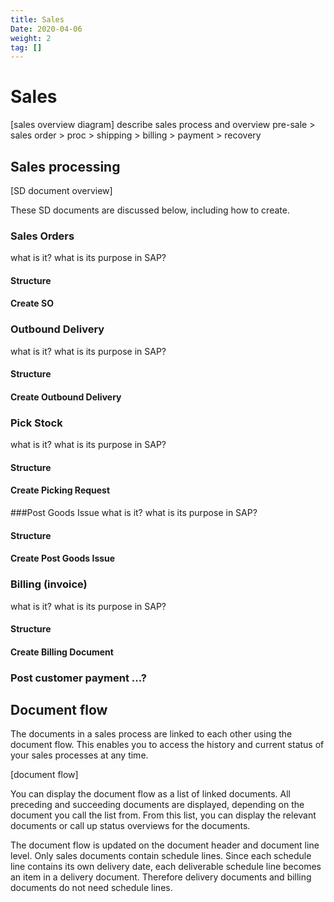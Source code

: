 ```yaml
---
title: Sales
Date: 2020-04-06
weight: 2
tag: []
---
```

# Sales

[sales overview diagram]
describe sales process and overview
pre-sale > sales order > proc > shipping > billing > payment > recovery

## Sales processing

[SD document overview]

These SD documents are discussed below, including how to create.

### Sales Orders
what is it? what is its purpose in SAP?
#### Structure
#### Create SO

### Outbound Delivery
what is it? what is its purpose in SAP?
#### Structure
#### Create Outbound Delivery

### Pick Stock
what is it? what is its purpose in SAP?
#### Structure
#### Create Picking Request

###Post Goods Issue
what is it? what is its purpose in SAP?
#### Structure
#### Create Post Goods Issue

### Billing (invoice)
what is it? what is its purpose in SAP?
#### Structure
#### Create Billing Document

### Post customer payment ...?

## Document flow
The documents in a sales process are linked to each other using the document flow. This enables you to access the history and current status of your sales processes at any time.

[document flow]

You can display the document flow as a list of linked documents. All preceding and succeeding documents are displayed, depending on the document you call the list from. From this list, you can display the relevant documents or call up status overviews for the documents.

The document flow is updated on the document header and document line level. Only sales documents contain schedule lines. Since each schedule line contains its own delivery date, each deliverable schedule line becomes an item in a delivery document. Therefore delivery documents and billing documents do not need schedule lines.
